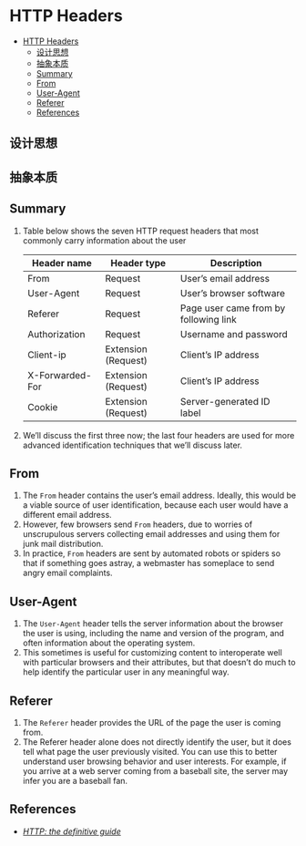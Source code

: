 # HTTP Headers


<!-- TOC -->

- [HTTP Headers](#http-headers)
    - [设计思想](#设计思想)
    - [抽象本质](#抽象本质)
    - [Summary](#summary)
    - [From](#from)
    - [User-Agent](#user-agent)
    - [Referer](#referer)
    - [References](#references)

<!-- /TOC -->


## 设计思想


## 抽象本质


## Summary
1. Table below shows the seven HTTP request headers that most commonly carry information about the user
    <table>
        <thead>
            <tr>
                <th>Header name</th>
                <th>Header type</th>
                <th>Description</th>
            </tr>
        </thead>
        <tbody>
            <tr>
                <td>From</td>
                <td>Request</td>
                <td>User’s email address</td>
            </tr>
            <tr>
                <td>User-Agent</td>
                <td>Request</td>
                <td>User’s browser software</td>
            </tr>
            <tr>
                <td>Referer</td>
                <td>Request</td>
                <td>Page user came from by following link</td>
            </tr>
            <tr>
                <td>Authorization</td>
                <td>Request</td>
                <td>Username and password</td>
            </tr>
            <tr>
                <td>Client-ip</td>
                <td>Extension (Request)</td>
                <td>Client’s IP address</td>
            </tr>
            <tr>
                <td>X-Forwarded-For</td>
                <td>Extension (Request)</td>
                <td>Client’s IP address</td>
            </tr>
            <tr>
                <td>Cookie</td>
                <td>Extension (Request)</td>
                <td>Server-generated ID label</td>
            </tr>
        </tbody>
    </table>
2.  We’ll discuss the first three now; the last four headers are used for more advanced identification techniques that we’ll discuss later.


## From
1. The `From` header contains the user’s email address. Ideally, this would be a viable source of user identification, because each user would have a different email address.
2. However, few browsers send `From` headers, due to worries of unscrupulous servers collecting email addresses and using them for junk mail distribution. 
3. In practice, `From` headers are sent by automated robots or spiders so that if something goes astray, a webmaster has someplace to send angry email complaints.


## User-Agent
1. The `User-Agent` header tells the server information about the browser the user is using, including the name and version of the program, and often information about the operating system. 
2. This sometimes is useful for customizing content to interoperate well with particular browsers and their attributes, but that doesn’t do much to help identify the particular user in any meaningful way. 


## Referer
1. The `Referer` header provides the URL of the page the user is coming from. 
2. The Referer header alone does not directly identify the user, but it does tell what page the user previously visited. You can use this to better understand user browsing behavior and user interests. For example, if you arrive at a web server coming from a baseball site, the server may infer you are a baseball fan.


## References
* [*HTTP: the definitive guide*](https://book.douban.com/subject/1440226/)